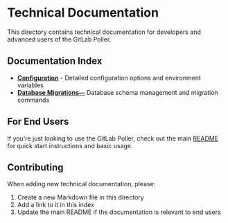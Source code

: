 # Technical Documentation

This directory contains technical documentation for developers and advanced users of the GitLab Poller.

## Documentation Index

- **[Configuration](configuration.md)** - Detailed configuration options and environment variables
- **[Database Migrations—](database-migrations.md)** Database schema management and migration commands

## For End Users

If you're just looking to use the GitLab Poller, check out the main [README](../README.md) for quick start instructions and basic usage.

## Contributing

When adding new technical documentation, please:

1. Create a new Markdown file in this directory
2. Add a link to it in this index
3. Update the main README if the documentation is relevant to end users